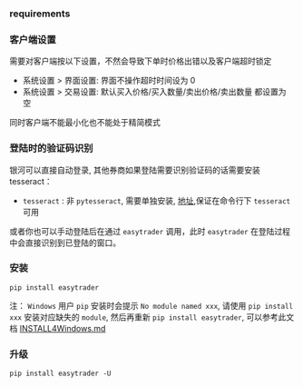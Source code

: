 ### requirements

### 客户端设置

需要对客户端按以下设置，不然会导致下单时价格出错以及客户端超时锁定

* 系统设置 > 界面设置: 界面不操作超时时间设为 0
* 系统设置 > 交易设置: 默认买入价格/买入数量/卖出价格/卖出数量 都设置为 空

同时客户端不能最小化也不能处于精简模式

### 登陆时的验证码识别

银河可以直接自动登录, 其他券商如果登陆需要识别验证码的话需要安装 tesseract：

* `tesseract` : 非 `pytesseract`, 需要单独安装, [地址](https://github.com/tesseract-ocr/tesseract/wiki),保证在命令行下 `tesseract` 可用

或者你也可以手动登陆后在通过 `easytrader` 调用，此时 `easytrader` 在登陆过程中会直接识别到已登陆的窗口。

### 安装

```shell
pip install easytrader
```

注： `Windows` 用户 `pip` 安装时会提示 `No module named xxx`, 请使用 `pip install xxx` 安装对应缺失的 `module`, 然后再重新 `pip install easytrader`, 可以参考此文档 [INSTALL4Windows.md](other/INSTALL4Windows.md)

### 升级

```shell
pip install easytrader -U
```

